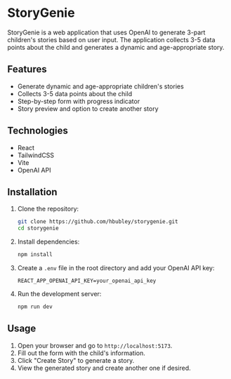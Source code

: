 # StoryGenie

StoryGenie is a web application that uses OpenAI to generate 3-part children's stories based on user input. The application collects 3-5 data points about the child and generates a dynamic and age-appropriate story.

## Features

- Generate dynamic and age-appropriate children's stories
- Collects 3-5 data points about the child
- Step-by-step form with progress indicator
- Story preview and option to create another story

## Technologies

- React
- TailwindCSS
- Vite
- OpenAI API

## Installation

1. Clone the repository:

    ```sh
    git clone https://github.com/hbubley/storygenie.git
    cd storygenie
    ```

2. Install dependencies:

    ```sh
    npm install
    ```

3. Create a `.env` file in the root directory and add your OpenAI API key:

    ```env
    REACT_APP_OPENAI_API_KEY=your_openai_api_key
    ```

4. Run the development server:

    ```sh
    npm run dev
    ```

## Usage

1. Open your browser and go to `http://localhost:5173`.
2. Fill out the form with the child's information.
3. Click "Create Story" to generate a story.
4. View the generated story and create another one if desired.
